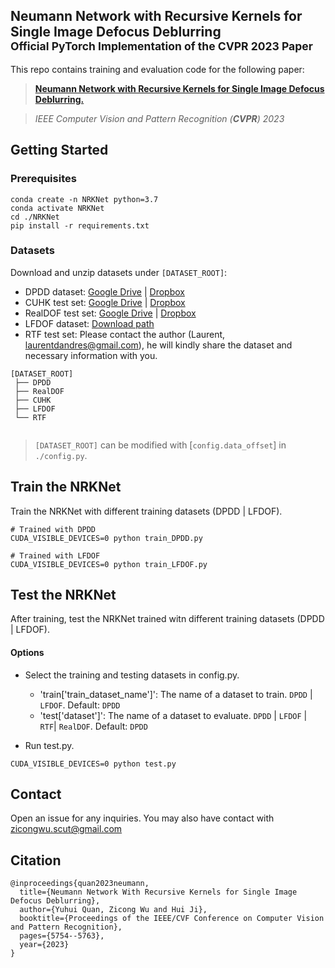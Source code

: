 ## Neumann Network with Recursive Kernels for Single Image Defocus Deblurring<br><sub>Official PyTorch Implementation of the CVPR 2023 Paper</sub><br><sub>
This repo contains training and evaluation code for the following paper:

> [**Neumann Network with Recursive Kernels for Single Image Defocus Deblurring.**](https://openaccess.thecvf.com/content/CVPR2023/html/Quan_Neumann_Network_With_Recursive_Kernels_for_Single_Image_Defocus_Deblurring_CVPR_2023_paper.html)

> *IEEE Computer Vision and Pattern Recognition (**CVPR**) 2023*


## Getting Started
### Prerequisites

```shell
conda create -n NRKNet python=3.7
conda activate NRKNet
cd ./NRKNet
pip install -r requirements.txt
```


###  Datasets
Download and unzip datasets under `[DATASET_ROOT]`:
* DPDD dataset: [Google Drive](https://drive.google.com/open?id=1Mq7WtYMo9mRsJ6I6ccXdY1JJQvwBuMuQ&authuser=codeslake%40gmail.com&usp=drive_fs) | [Dropbox](https://www.dropbox.com/s/w9urn5m4mzllrwu/DPDD.zip?dl=1)
* CUHK test set: [Google Drive](https://drive.google.com/open?id=1Mol1GV-1NNoSX-BCRTE09Sins8LMVRyl&authuser=codeslake%40gmail.com&usp=drive_fs) | [Dropbox](https://www.dropbox.com/s/zxjhzuxsxh4v0cv/CUHK.zip?dl=1)
* RealDOF test set: [Google Drive](https://drive.google.com/open?id=1MyizebyGPzK-VeV1pKVf7OTDl_3GmkdQ&authuser=codeslake%40gmail.com&usp=drive_fs) | [Dropbox](https://www.dropbox.com/s/arox1aixvg67fw5/RealDOF.zip?dl=1)
* LFDOF dataset: [Download path](https://sweb.cityu.edu.hk/miullam/AIFNET/dataset/LFDOF.zip)
* RTF test set: Please contact the author (Laurent, laurentdandres@gmail.com), he will kindly share the dataset and necessary information with you.
```
[DATASET_ROOT]
 ├── DPDD
 ├── RealDOF
 ├── CUHK
 ├── LFDOF
 └── RTF
 
```
> `[DATASET_ROOT]` can be modified with [`config.data_offset`] in `./config.py`.

## Train the NRKNet

Train the NRKNet with different training datasets (DPDD | LFDOF).
```shell
# Trained with DPDD
CUDA_VISIBLE_DEVICES=0 python train_DPDD.py

# Trained with LFDOF
CUDA_VISIBLE_DEVICES=0 python train_LFDOF.py
```
## Test the NRKNet
After training, test the NRKNet trained witn different training datasets (DPDD | LFDOF).

#### Options
* Select the training and testing datasets in config.py. 
  * 'train['train_dataset_name']':  The name of a dataset to train. `DPDD` | `LFDOF`. Default: `DPDD`
  * 'test['dataset']':  The name of a dataset to evaluate. `DPDD` | `LFDOF` | `RTF`| `RealDOF`. Default: `DPDD`
   
* Run test.py. 
```shell
CUDA_VISIBLE_DEVICES=0 python test.py
```


## Contact
Open an issue for any inquiries.
You may also have contact with [zicongwu.scut@gmail.com](zicongwu.scut@gmail.com)

## Citation

```
@inproceedings{quan2023neumann,
  title={Neumann Network With Recursive Kernels for Single Image Defocus Deblurring},
  author={Yuhui Quan, Zicong Wu and Hui Ji},
  booktitle={Proceedings of the IEEE/CVF Conference on Computer Vision and Pattern Recognition},
  pages={5754--5763},
  year={2023}
}
```
